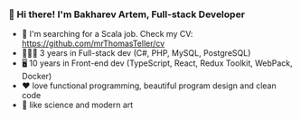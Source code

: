 ### 👋 Hi there! I'm Bakharev Artem, Full-stack Developer

 - 🔎 I'm searching for a Scala job. Check my CV: https://github.com/mrThomasTeller/cv
 - 👨🏻‍💻 3 years in Full-stack dev (C#, PHP, MySQL, PostgreSQL)
 - 🖥️ 10 years in Front-end dev (TypeScript, React, Redux Toolkit, WebPack, Docker)
 - ❤️ love functional programming, beautiful program design and clean code
 - 🎨 like science and modern art

<!--
**mrThomasTeller/mrThomasTeller** is a ✨ _special_ ✨ repository because its `README.md` (this file) appears on your GitHub profile.

Here are some ideas to get you started:

- 🔭 I’m currently working on ...
- 🌱 I’m currently learning ...
- 👯 I’m looking to collaborate on ...
- 🤔 I’m looking for help with ...
- 💬 Ask me about ...
- 📫 How to reach me: ...
- 😄 Pronouns: ...
- ⚡ Fun fact: ...
-->
